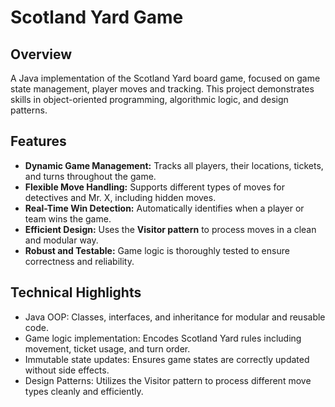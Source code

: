 # Scotland Yard Game


## Overview

A Java implementation of the Scotland Yard board game, focused on game state management, player moves and tracking. This project demonstrates skills in object-oriented programming, algorithmic logic, and design patterns.

## Features
- **Dynamic Game Management:** Tracks all players, their locations, tickets, and turns throughout the game.  
- **Flexible Move Handling:** Supports different types of moves for detectives and Mr. X, including hidden moves.  
- **Real-Time Win Detection:** Automatically identifies when a player or team wins the game.  
- **Efficient Design:** Uses the **Visitor pattern** to process moves in a clean and modular way.  
- **Robust and Testable:** Game logic is thoroughly tested to ensure correctness and reliability.

## Technical Highlights 
- Java OOP: Classes, interfaces, and inheritance for modular and reusable code.
- Game logic implementation: Encodes Scotland Yard rules including movement, ticket usage, and turn order.
- Immutable state updates: Ensures game states are correctly updated without side effects.
- Design Patterns: Utilizes the Visitor pattern to process different move types cleanly and efficiently.



